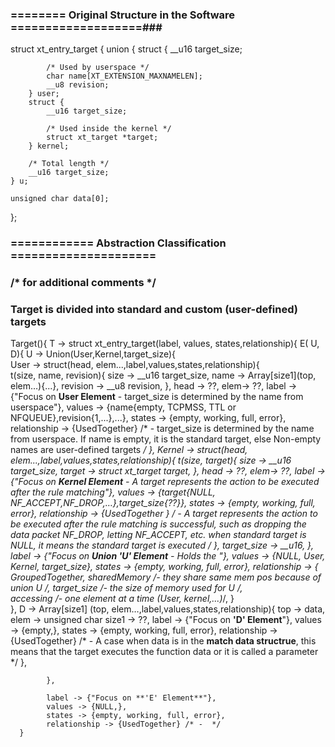 ### ======== Original Structure in the Software ===================###
struct xt_entry_target {
	union {
		struct {
			__u16 target_size;

			/* Used by userspace */
			char name[XT_EXTENSION_MAXNAMELEN];
			__u8 revision;
		} user;
		struct {
			__u16 target_size;

			/* Used inside the kernel */
			struct xt_target *target;
		} kernel;

		/* Total length */
		__u16 target_size;
	} u;

	unsigned char data[0];
};

### ============ Abstraction Classification =====================
### /* for additional comments */
### Target is divided into standard and custom (user-defined) targets

Target<T>(){
      T -> struct xt_entry_target<E>(label, values, states,relationship){
		E( U, D){
			U -> Union(User,Kernel,target_size){	
                        User<t> -> struct(head, elem...,label,values,states,relationship){                              
                              t(size, name, revision){
                                    size ->  __u16 target_size,
                                    name -> Array[size1](top, elem…){...},
                                    revision -> __u8 revision,
                              },
                              head -> ??,
                              elem-> ??,
                              label -> {"Focus on **User Element** - target_size is determined by the name from userspace"},
                              values -> {name{empty, TCPMSS, TTL or NFQUEUE},revision{1,...},...},
                              states -> {empty, working, full, error},
                              relationship -> {UsedTogether} /* - target_size is determined by the name from userspace. If name is empty, it is the standard target, else  Non-empty names are user-defined targets */
                        },
                        Kernel<t> -> struct(head, elem...,label,values,states,relationship){
                              t(size, target){
                                    size -> __u16 target_size,
                                    target -> struct xt_target *target,
                              },
                              head -> ??,
                              elem-> ??,
                              label -> {"Focus on **Kernel Element** - A target represents the action to be executed after the rule matching"},
                              values -> {target{NULL, NF_ACCEPT,NF_DROP,…},target_size{??}},
                              states -> {empty, working, full, error},
                              relationship -> {UsedTogether } /* -  A target represents the action to be executed after the rule matching is successful, such as dropping the data packet NF_DROP, letting NF_ACCEPT, etc. when standard target is NULL, it means the standard target is executed */
                        },
                        target_size -> __u16,
                  },
                        label -> {"Focus on **Union 'U' Element** - Holds the "},
                        values -> {NULL, User, Kernel, target_size},
                        states -> {empty, working, full, error},
                        relationship -> {
                              GroupedTogether,
                              sharedMemory /*- they share same mem pos because of union U */,
                              target_size /*- the size of memory used for U */,                 
                              accessing /*- one element at a time (User, kernel,...)*/,
                        }	
                  },
                  D -> Array[size1] (top, elem…,label,values,states,relationship){
                        top -> data,
                        elem -> unsigned char
                        size1 -> ??,
                        label -> {"Focus on **'D' Element**"},
                        values -> {empty,},
                        states -> {empty, working, full, error},
                        relationship -> {UsedTogether} /* - A case when data is in the **match data structrue**, this means that the target executes the function data or it is called a parameter */
                  },
                       
            },

            label -> {"Focus on **'E' Element**"},
            values -> {NULL,},
            states -> {empty, working, full, error},
            relationship -> {UsedTogether} /* -  */   
      } 
